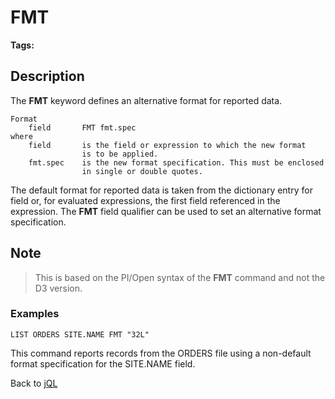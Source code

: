 # FMT

<PageHeader />

**Tags:**
<badge text='jql' vertical='middle'/>

## Description

The **FMT** keyword defines an alternative format for reported data.

```
Format
    field       FMT fmt.spec
where
    field       is the field or expression to which the new format
                is to be applied.
    fmt.spec    is the new format specification. This must be enclosed
                in single or double quotes.
```

The default format for reported data is taken from the dictionary entry for field or, for evaluated expressions, the first field referenced in the expression. The **FMT** field qualifier can be used to set an alternative format specification.

## Note

>This is based on the PI/Open syntax of the **FMT** command and not the D3 version.

### Examples

```
LIST ORDERS SITE.NAME FMT "32L"
```

This command reports records from the ORDERS file using a non-default format specification for the SITE.NAME field.

Back to [jQL](./../README.md)

<PageFooter />
